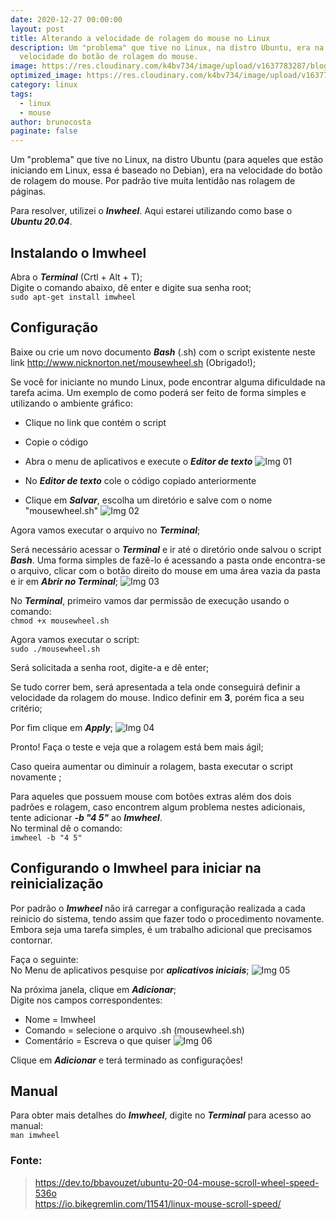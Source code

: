 ```yaml
---
date: 2020-12-27 00:00:00
layout: post
title: Alterando a velocidade de rolagem do mouse no Linux
description: Um "problema" que tive no Linux, na distro Ubuntu, era na
  velocidade do botão de rolagem do mouse.
image: https://res.cloudinary.com/k4bv734/image/upload/v1637783287/blog/linux-mouse_rh1ghm.jpg
optimized_image: https://res.cloudinary.com/k4bv734/image/upload/v1637783287/blog/linux-mouse_optimized_hwgsmo.jpg
category: linux
tags:
  - linux
  - mouse
author: brunocosta
paginate: false
---
```

Um "problema" que tive no Linux, na distro Ubuntu (para aqueles que estão iniciando em Linux, essa é baseado no Debian), era na velocidade do botão de rolagem do mouse. Por padrão tive muita lentidão nas rolagem de páginas.


Para resolver, utilizei o ***Inwheel***. Aqui estarei utilizando como base o ***Ubuntu 20.04***.



## Instalando o Imwheel


Abra o ***Terminal*** (Crtl + Alt + T);  
Digite o comando abaixo, dê enter e digite sua senha root;  
`sudo apt-get install imwheel`
		
## Configuração


Baixe ou crie um novo documento ***Bash*** (.sh) com o script existente neste link <http://www.nicknorton.net/mousewheel.sh> (Obrigado!);


Se você for iniciante no mundo Linux, pode encontrar alguma dificuldade na tarefa acima. Um exemplo de como poderá ser feito de forma simples e utilizando o ambiente gráfico:


* Clique no link que contém o script
* Copie o código
* Abra o menu de aplicativos e execute o ***Editor de texto***
![Img 01](https://res.cloudinary.com/k4bv734/image/upload/v1637846612/blog_content/linux-mouse-content_1_qqols8.png)


* No ***Editor de texto*** cole o código copiado anteriormente
* Clique em ***Salvar***, escolha um diretório e salve com o nome "mousewheel.sh"
![Img 02](https://res.cloudinary.com/k4bv734/image/upload/v1637846612/blog_content/linux-mouse-content_2_ie5r15.png)

Agora vamos executar o arquivo no ***Terminal***;

Será necessário acessar o ***Terminal*** e ir até o diretório onde salvou o script ***Bash***. Uma forma simples de fazê-lo é acessando a pasta onde encontra-se o arquivo, clicar com o botão direito do mouse em uma área vazia da pasta e ir em ***Abrir no Terminal***;
![Img 03](https://res.cloudinary.com/k4bv734/image/upload/v1637846612/blog_content/linux-mouse-content_3_ele2vn.png)

No ***Terminal***, primeiro vamos dar permissão de execução usando o comando:  
`chmod +x mousewheel.sh`

Agora vamos executar o script:  
`sudo ./mousewheel.sh`

Será solicitada a senha root, digite-a e dê enter;

Se tudo correr bem, será apresentada a tela onde conseguirá definir a velocidade da rolagem do mouse. Indico definir em **3**, porém fica a seu critério; 

Por fim clique em ***Apply***;
![Img 04](https://res.cloudinary.com/k4bv734/image/upload/v1637846612/blog_content/linux-mouse-content_4_jjidxt.png)

Pronto! Faça o teste e veja que a rolagem está bem mais ágil;

Caso queira aumentar ou diminuir a rolagem, basta executar o script novamente
;

Para aqueles que possuem mouse com botões extras além dos dois padrões e rolagem, caso encontrem algum problema nestes adicionais, tente adicionar ***-b "4 5"*** ao ***Imwheel***.  
No terminal dê o comando:  
`imwheel -b "4 5"`

## Configurando o Imwheel para iniciar na reinicialização

Por padrão o ***Imwheel*** não irá carregar a configuração realizada a cada reinicio do sistema, tendo assim que fazer todo o procedimento novamente. Embora seja uma tarefa simples, é um trabalho adicional que precisamos contornar.

Faça o seguinte:  
No Menu de aplicativos pesquise por ***aplicativos iniciais***;
![Img 05](https://res.cloudinary.com/k4bv734/image/upload/v1637846612/blog_content/linux-mouse-content_5_egj0sr.png)

Na próxima janela, clique em ***Adicionar***;  
Digite nos campos correspondentes:
* Nome = Imwheel
* Comando = selecione o arquivo .sh (mousewheel.sh)
* Comentário = Escreva o que quiser
![Img 06](https://res.cloudinary.com/k4bv734/image/upload/v1637846612/blog_content/linux-mouse-content_6_lwud0m.png)

Clique em ***Adicionar*** e terá terminado as configurações!
		
## Manual
Para obter mais detalhes do ***Imwheel***, digite no ***Terminal*** para acesso ao manual:  
`man imwheel`
	
### Fonte:
> <https://dev.to/bbavouzet/ubuntu-20-04-mouse-scroll-wheel-speed-536o>  
> <https://io.bikegremlin.com/11541/linux-mouse-scroll-speed/>

